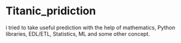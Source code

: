# Titanic_pridiction
i tried to take useful prediction with the help of mathematics, Python libraries, EDL/ETL, Statistics, ML and some other concept. 
